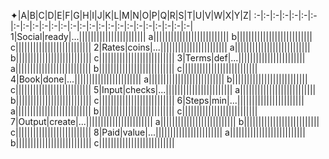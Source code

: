 ✦|A|B|C|D|E|F|G|H|I|J|K|L|M|N|O|P|Q|R|S|T|U|V|W|X|Y|Z|
:-|:-|:-|:-|:-|:-|:-|:-|:-|:-|:-|:-|:-|:-|:-|:-|:-|:-|:-|:-|:-|:-|:-|:-|:-|:-|
1|Social|ready|...|||||||||||||||||||||||
a||||||||||||||||||||||||||
b||||||||||||||||||||||||||
c||||||||||||||||||||||||||
2|Rates|coins|...|||||||||||||||||||||||
a||||||||||||||||||||||||||
b||||||||||||||||||||||||||
c||||||||||||||||||||||||||
3|Terms|def|...|||||||||||||||||||||||
a||||||||||||||||||||||||||
b||||||||||||||||||||||||||
c||||||||||||||||||||||||||
4|Book|done|...|||||||||||||||||||||||
a||||||||||||||||||||||||||
b||||||||||||||||||||||||||
c||||||||||||||||||||||||||
5|Input|checks|...|||||||||||||||||||||||
a||||||||||||||||||||||||||
b||||||||||||||||||||||||||
c||||||||||||||||||||||||||
6|Steps|min|...|||||||||||||||||||||||
a||||||||||||||||||||||||||
b||||||||||||||||||||||||||
c||||||||||||||||||||||||||
7|Output|create|...|||||||||||||||||||||||
a||||||||||||||||||||||||||
b||||||||||||||||||||||||||
c||||||||||||||||||||||||||
8|Paid|value|...|||||||||||||||||||||||
a||||||||||||||||||||||||||
b||||||||||||||||||||||||||
c||||||||||||||||||||||||||